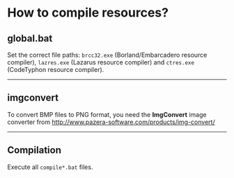 # How to compile resources?

## global.bat

Set the correct file paths: `brcc32.exe` (Borland/Embarcadero resource compiler), `lazres.exe` (Lazarus resource compiler) and `ctres.exe` (CodeTyphon resource compiler).

---

## imgconvert

To convert BMP files to PNG format, you need the **ImgConvert** image converter from http://www.pazera-software.com/products/img-convert/

---

## Compilation

Execute all `compile*.bat` files.
